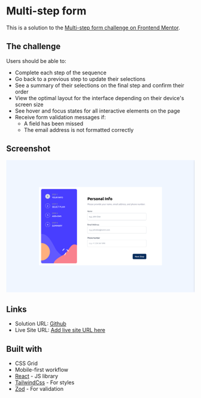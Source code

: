 # Multi-step form

This is a solution to the [Multi-step form challenge on Frontend Mentor](https://www.frontendmentor.io/challenges/multistep-form-YVAnSdqQBJ).

## The challenge

Users should be able to:

- Complete each step of the sequence
- Go back to a previous step to update their selections
- See a summary of their selections on the final step and confirm their order
- View the optimal layout for the interface depending on their device's screen size
- See hover and focus states for all interactive elements on the page
- Receive form validation messages if:
  - A field has been missed
  - The email address is not formatted correctly

## Screenshot

![multi-step screenshot](./public/multi-step-screenshot.png)

## Links

- Solution URL: [Github](https://github.com/Sana-Shabeel/multi-step-form)
- Live Site URL: [Add live site URL here](https://your-live-site-url.com)

## Built with

- CSS Grid
- Mobile-first workflow
- [React](https://reactjs.org/) - JS library
- [TailwindCss](https://styled-components.com/) - For styles
- [Zod](https://zod.dev/) - For validation
